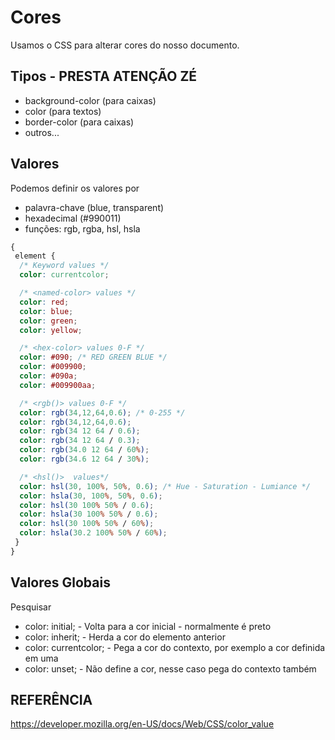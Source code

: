 # Cores

Usamos o CSS para alterar cores do nosso documento.

## Tipos - PRESTA ATENÇÃO ZÉ

* background-color (para caixas)
* color (para textos)
* border-color (para caixas)
* outros...

## Valores

Podemos definir os valores por

* palavra-chave (blue, transparent)
* hexadecimal (#990011)
* funções: rgb, rgba, hsl, hsla

```css
{
 element {
  /* Keyword values */
  color: currentcolor;

  /* <named-color> values */
  color: red;
  color: blue;
  color: green;
  color: yellow;

  /* <hex-color> values 0-F */
  color: #090; /* RED GREEN BLUE */
  color: #009900;
  color: #090a;
  color: #009900aa;

  /* <rgb()> values 0-F */
  color: rgb(34,12,64,0.6); /* 0-255 */
  color: rgb(34,12,64,0.6);
  color: rgb(34 12 64 / 0.6);
  color: rgb(34 12 64 / 0.3);
  color: rgb(34.0 12 64 / 60%);
  color: rgb(34.6 12 64 / 30%);

  /* <hsl()>  values*/
  color: hsl(30, 100%, 50%, 0.6); /* Hue - Saturation - Lumiance */
  color: hsla(30, 100%, 50%, 0.6);
  color: hsl(30 100% 50% / 0.6);
  color: hsla(30 100% 50% / 0.6);
  color: hsl(30 100% 50% / 60%);
  color: hsla(30.2 100% 50% / 60%);
 } 
}
```

## Valores Globais

Pesquisar 

* color: initial; - Volta para a cor inicial - normalmente é preto
* color: inherit; - Herda a cor do elemento anterior 
* color: currentcolor; - Pega a cor do contexto, por exemplo a cor definida
  em uma <div></div>
* color: unset; - Não define a cor, nesse caso pega do contexto também

## REFERÊNCIA

https://developer.mozilla.org/en-US/docs/Web/CSS/color_value
